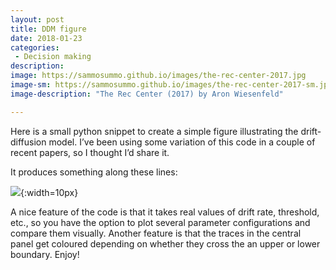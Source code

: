 ```yaml
---
layout: post
title: DDM figure
date: 2018-01-23
categories:
 - Decision making
description:
image: https://sammosummo.github.io/images/the-rec-center-2017.jpg
image-sm: https://sammosummo.github.io/images/the-rec-center-2017-sm.jpg
image-description: "The Rec Center (2017) by Aron Wiesenfeld"

---
```

Here is a small python snippet to create a simple figure illustrating the drift-diffusion model. I’ve been using some variation of this code in a couple of recent papers, so I thought I’d share it.

It produces something along these lines:

![](https://sammosummo.github.io/images/ddm.png){:width=10px}

A nice feature of the code is that it takes real values of drift rate, threshold, etc., so you have the option to plot several parameter configurations and compare them visually. Another feature is that the traces in the central panel get coloured depending on whether they cross the an upper or lower boundary. Enjoy!

<script src="https://gist.github.com/sammosummo/dbc28e35cc40bd7f9e020f6920a43142.js"></script>
